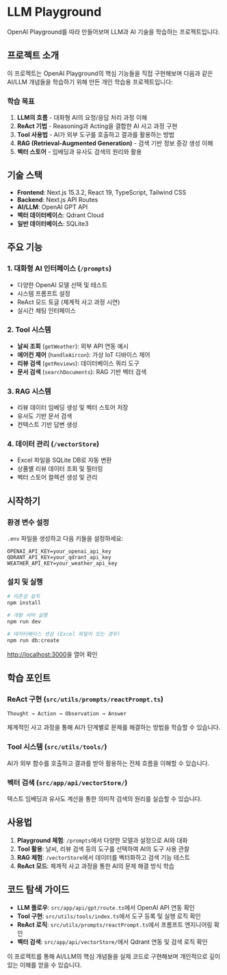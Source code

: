 # LLM Playground

OpenAI Playground를 따라 만들어보며 LLM과 AI 기술을 학습하는 프로젝트입니다.

## 프로젝트 소개

이 프로젝트는 OpenAI Playground의 핵심 기능들을 직접 구현해보며 다음과 같은 AI/LLM 개념들을 학습하기 위해 만든 개인 학습용 프로젝트입니다:

### 학습 목표

1. **LLM의 흐름** - 대화형 AI의 요청/응답 처리 과정 이해
2. **ReAct 기법** - Reasoning과 Acting을 결합한 AI 사고 과정 구현
3. **Tool 사용법** - AI가 외부 도구를 호출하고 결과를 활용하는 방법
4. **RAG (Retrieval-Augmented Generation)** - 검색 기반 정보 증강 생성 이해
5. **벡터 스토어** - 임베딩과 유사도 검색의 원리와 활용

## 기술 스택

- **Frontend**: Next.js 15.3.2, React 19, TypeScript, Tailwind CSS
- **Backend**: Next.js API Routes
- **AI/LLM**: OpenAI GPT API
- **벡터 데이터베이스**: Qdrant Cloud
- **일반 데이터베이스**: SQLite3

## 주요 기능

### 1. 대화형 AI 인터페이스 (`/prompts`)

- 다양한 OpenAI 모델 선택 및 테스트
- 시스템 프롬프트 설정
- ReAct 모드 토글 (체계적 사고 과정 시연)
- 실시간 채팅 인터페이스

### 2. Tool 시스템

- **날씨 조회** (`getWeather`): 외부 API 연동 예시
- **에어컨 제어** (`handleAircon`): 가상 IoT 디바이스 제어
- **리뷰 검색** (`getReviews`): 데이터베이스 쿼리 도구
- **문서 검색** (`searchDocuments`): RAG 기반 벡터 검색

### 3. RAG 시스템

- 리뷰 데이터 임베딩 생성 및 벡터 스토어 저장
- 유사도 기반 문서 검색
- 컨텍스트 기반 답변 생성

### 4. 데이터 관리 (`/vectorStore`)

- Excel 파일을 SQLite DB로 자동 변환
- 상품별 리뷰 데이터 조회 및 필터링
- 벡터 스토어 컬렉션 생성 및 관리

## 시작하기

### 환경 변수 설정

`.env` 파일을 생성하고 다음 키들을 설정하세요:

```env
OPENAI_API_KEY=your_openai_api_key
QDRANT_API_KEY=your_qdrant_api_key
WEATHER_API_KEY=your_weather_api_key
```

### 설치 및 실행

```bash
# 의존성 설치
npm install

# 개발 서버 실행
npm run dev

# 데이터베이스 생성 (Excel 파일이 있는 경우)
npm run db:create
```

[http://localhost:3000](http://localhost:3000)을 열어 확인

## 학습 포인트

### ReAct 구현 (`src/utils/prompts/reactPrompt.ts`)

```
Thought → Action → Observation → Answer
```

체계적인 사고 과정을 통해 AI가 단계별로 문제를 해결하는 방법을 학습할 수 있습니다.

### Tool 시스템 (`src/utils/tools/`)

AI가 외부 함수를 호출하고 결과를 받아 활용하는 전체 흐름을 이해할 수 있습니다.

### 벡터 검색 (`src/app/api/vectorStore/`)

텍스트 임베딩과 유사도 계산을 통한 의미적 검색의 원리를 실습할 수 있습니다.

## 사용법

1. **Playground 체험**: `/prompts`에서 다양한 모델과 설정으로 AI와 대화
2. **Tool 활용**: 날씨, 리뷰 검색 등의 도구를 선택하여 AI의 도구 사용 관찰
3. **RAG 체험**: `/vectorStore`에서 데이터를 벡터화하고 검색 기능 테스트
4. **ReAct 모드**: 체계적 사고 과정을 통한 AI의 문제 해결 방식 학습

## 코드 탐색 가이드

- **LLM 플로우**: `src/app/api/gpt/route.ts`에서 OpenAI API 연동 확인
- **Tool 구현**: `src/utils/tools/index.ts`에서 도구 등록 및 실행 로직 확인
- **ReAct 로직**: `src/utils/prompts/reactPrompt.ts`에서 프롬프트 엔지니어링 확인
- **벡터 검색**: `src/app/api/vectorStore/`에서 Qdrant 연동 및 검색 로직 확인

이 프로젝트를 통해 AI/LLM의 핵심 개념들을 실제 코드로 구현해보며 개인적으로 깊이 있는 이해를 얻을 수 있습니다.
